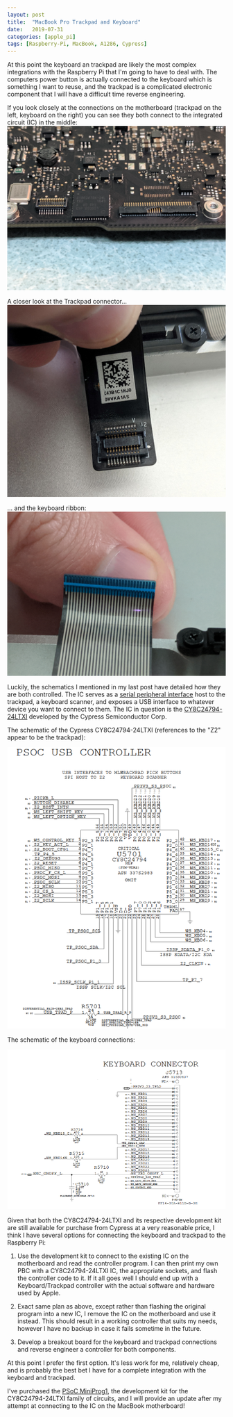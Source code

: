 ```yaml
---
layout: post
title:  "MacBook Pro Trackpad and Keyboard"
date:   2019-07-31
categories: [apple_pi]
tags: [Raspberry-Pi, MacBook, A1286, Cypress] 
---
```

At this point the keyboard an trackpad are likely the most complex integrations with the Raspberry Pi that I'm going to have to deal with. The computers power button is actually connected to the keyboard which is something I want to reuse, and the trackpad is a complicated electronic component that I will have a difficult time reverse engineering.

If you look closely at the connections on the motherboard (trackpad on the left, keyboard on the right) you can see they both connect to the integrated circuit (IC) in the middle:
![Left: Trackpad connection. Right: keyboard](/assets\images\keyboard_trackpad_components.jpg)

A closer look at the Trackpad connector...
![Trackpad connector](/assets\images\trackpad_connection.jpg)

... and the keyboard ribbon:
![Keyboard ribbon cable](/assets\images\keyboard_ribbon.jpg)

Luckily, the schematics I mentioned in my last post have detailed how they are both controlled. The IC serves as a [serial peripheral interface](https://en.wikipedia.org/wiki/Serial_Peripheral_Interface) host to the trackpad, a keyboard scanner, and exposes a USB interface to whatever device you want to connect to them. The IC in question is the [CY8C24794-24LTXI](https://www.cypress.com/part/cy8c24794-24ltxi) developed by the Cypress Semiconductor Corp.

The schematic of the Cypress CY8C24794-24LTXI (references to the "Z2" appear to be the trackpad):

![CY8C24794-24LTXI schematic](/assets\images\cypress_schematic.png)

The schematic of the keyboard connections:

![MacBook Pro keyboard pin connections](/assets\images\keyboard_connector.png)

Given that both the CY8C24794-24LTXI and its respective development kit are still available for purchase from Cypress at a very reasonable price, I think I have several options for connecting the keyboard and trackpad to the Raspberry Pi:

1. Use the development kit to connect to the existing IC on the motherboard and read the controller program. I can then print my own PBC with a CY8C24794-24LTXI IC, the appropriate sockets, and flash the controller code to it. If it all goes well I should end up with a Keyboard/Trackpad controller with the actual software and hardware used by Apple.

2. Exact same plan as above, except rather than flashing the original program into a new IC, I remove the IC on the motherboard and use it instead. This should result in a working controller that suits my needs, however I have no backup in case it fails sometime in the future.

3. Develop a breakout board for the keyboard and trackpad connections and reverse engineer a controller for both components.

At this point I prefer the first option. It's less work for me, relatively cheap, and is probably the best bet I have for a complete integration with the keyboard and trackpad. 

I've purchased the [PSoC MiniProg1](https://www.cypress.com/documentation/development-kitsboards/cy3217-miniprog1), the development kit for the CY8C24794-24LTXI family of circuits, and I will provide an update after my attempt at connecting to the IC on the MacBook motherboard!

